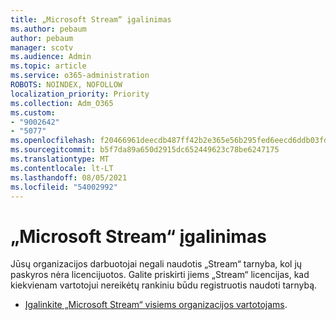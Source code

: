 ```yaml
---
title: „Microsoft Stream“ įgalinimas
ms.author: pebaum
author: pebaum
manager: scotv
ms.audience: Admin
ms.topic: article
ms.service: o365-administration
ROBOTS: NOINDEX, NOFOLLOW
localization_priority: Priority
ms.collection: Adm_O365
ms.custom:
- "9002642"
- "5077"
ms.openlocfilehash: f20466961deecdb487ff42b2e365e56b295fed6eecd6ddb03fda67ab9110bc4f
ms.sourcegitcommit: b5f7da89a650d2915dc652449623c78be6247175
ms.translationtype: MT
ms.contentlocale: lt-LT
ms.lasthandoff: 08/05/2021
ms.locfileid: "54002992"
---
```

# <a name="enable-microsoft-stream"></a>„Microsoft Stream“ įgalinimas

Jūsų organizacijos darbuotojai negali naudotis „Stream“ tarnyba, kol jų paskyros nėra licencijuotos. Galite priskirti jiems „Stream“ licencijas, kad kiekvienam vartotojui nereikėtų rankiniu būdu registruotis naudoti tarnybą.

- [Įgalinkite „Microsoft Stream“ visiems organizacijos vartotojams](https://docs.microsoft.com/stream/assign-user-licenses).
